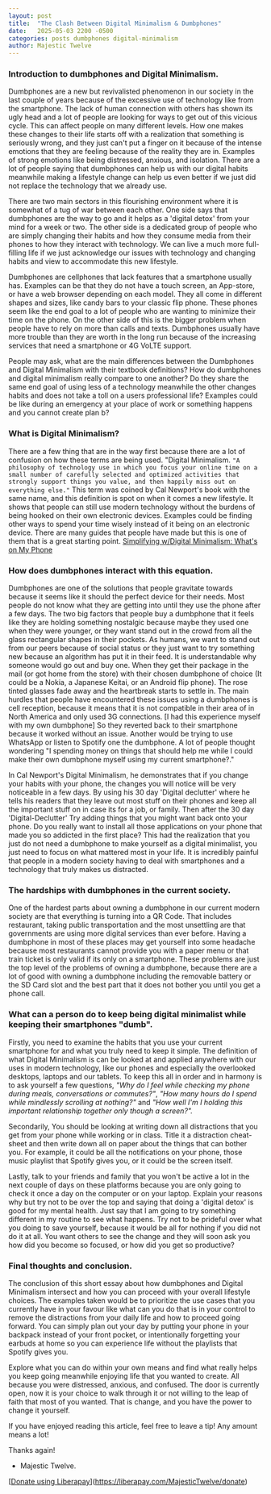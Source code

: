 ```yaml
---
layout: post
title:  "The Clash Between Digital Minimalism & Dumbphones"
date:   2025-05-03 2200 -0500
categories: posts dumbphones digital-minimalism
author: Majestic Twelve
---
```



### Introduction to dumbphones and Digital Minimalism.


Dumbphones are a new but revivalisted phenomenon in our society in the last couple of years because of the excessive use of technology like from the smartphone. The lack of human connection with others has shown its ugly head and a lot of people are looking for ways to get out of this vicious cycle. This can affect people on many different levels. How one makes these changes to their life starts off with a realization that something is seriously wrong, and they just can't put a finger on it because of the intense emotions that they are feeling because of the reality they are in. Examples of strong emotions like being distressed, anxious, and isolation. There are a lot of people saying that dumbphones can help us with our digital habits meanwhile making a lifestyle change can help us even better if we just did not replace the technology that we already use.


There are two main sectors in this flourishing environment where it is somewhat of a tug of war between each other. One side says that dumbphones are the way to go and it helps as a 'digital detox' from your mind for a week or two. The other side is a dedicated group of people who are simply changing their habits and how they consume media from their phones to how they interact with technology. We can live a much more full-filling life if we just acknowledge our issues with technology and changing habits and view to accommodate this new lifestyle.


Dumbphones are cellphones that lack features that a smartphone usually has. Examples can be that they do not have a touch screen, an App-store, or have a web browser depending on each model. They all come in different shapes and sizes, like candy bars to your classic flip phone. These phones seem like the end goal to a lot of people who are wanting to minimize their time on the phone. On the other side of this is the bigger problem when people have to rely on more than calls and texts. Dumbphones usually have more trouble than they are worth in the long run because of the increasing services that need a smartphone or 4G VoLTE support.

People may ask, what are the main differences between the Dumbphones and Digital Minimalism with their textbook definitions?
How do dumbphones and digital minimalism really compare to one another? Do they share the same end goal of using less of a technology meanwhile the other changes habits and does not take a toll on a users professional life? Examples could be like during an emergency at your place of work or something happens and you cannot create plan b? 


### What is Digital Minimalism?


There are a few thing that are in the way first because there are a lot of confusion on how these terms are being used. "Digital Minimalism. `"A philosophy of technology use in which you focus your online time on a small number of carefully selected and optimized activities that strongly support things you value, and then happily miss out on everything else."` This term was coined by Cal Newport's book with the same name, and this  definition is spot on when it comes a new lifestyle. It shows that people can still use modern technology without the burdens of being hooked on their own electronic devices. Examples could be finding other ways to spend your time wisely instead of it being on an electronic device. There are many guides that people have made but this is one of them that is a great starting point.
[Simplifying w/Digital Minimalism: What's on My Phone](https://youtu.be/yXUeiWd4QZM)


### How does dumbphones interact with this equation.


Dumbphones are one of the solutions that people gravitate towards because it seems like it should the perfect device for their needs. Most people do not know what they are getting into  until they use the phone after a few days. The two big factors that people buy a dumbphone that it feels like they are holding something nostalgic because maybe they used one when they were younger, or they want stand out in the crowd from all the glass rectangular shapes in their pockets. As humans, we want to stand out from our peers because of social status or they just want to try something new because an algorithm has put it in their feed. It is understandable why someone would go out and buy one. When they get their package in the mail (or got home from the store) with their chosen dumbphone of choice (It could be a Nokia, a Japanese Keitai, or an Android flip phone). The rose tinted glasses fade away and the heartbreak starts to settle in. The main hurdles that people have encountered these issues using a dumbphones is cell reception, because it means that it is not compatible in their area of in North America and only used 3G connections. [I had this experience myself with my own dumbphone] So they reverted back to their smartphone because it worked without an issue. Another would be trying to use WhatsApp or listen to Spotify one the dumbphone. A lot of people thought wondering "I spending money on things that should help me while I could make their own dumbphone myself using my current smartphone?."


In Cal Newport's Digital Minimalism, he demonstrates that if you change your habits with your phone, the changes you will notice will be very noticeable in a few days. By using his 30 day 'Digital declutter' where he tells his readers that they leave out most stuff on their phones and keep all the important stuff on in case its for a job, or family. Then after the 30 day 'Digital-Declutter' Try adding things that you might want back onto your phone. Do you really want to install all those applications on your phone that made you so addicted in the first place? This had the realization that you just do not need a dumbphone to make yourself as a digital minimalist, you just need to focus on what mattered most in your life. It is incredibly painful that people in a modern society having to deal with smartphones and a technology that truly makes us distracted.


### The hardships with dumbphones in the current society.


One of the hardest parts about owning a dumbphone in our current modern society are that everything is turning into a QR Code. That includes restaurant, taking public transportation and the most unsettling are that governments are using more digital services than ever before. Having a dumbphone in most of these places may get yourself into some headache because most restaurants cannot provide you with a paper menu or that train ticket is only valid if its only on a smartphone. These problems are just the top level of the problems of owning a dumbphone, because there are a lot of good with owning a dumbphone including the removable battery or the SD Card slot and the best part that it does not bother you until you get a phone call.


### What can a person do to keep being digital minimalist while keeping their smartphones "dumb".


Firstly, you need to examine the habits that you use your current smartphone for and what you truly need to keep it simple. The definition of what Digital Minimalism is can be looked at and applied anywhere with our uses in modern technology, like our phones and especially the overlooked desktops, laptops and our tablets. To keep this all in order and in harmony is to ask yourself a few questions, _"Why do I feel while checking my phone during meals, conversations or commutes?"_, _"How many hours do I spend while mindlessly scrolling at nothing?"_ and _"How well I'm I holding this important relationship together only though a screen?"._ 


Secondarily, You should be looking at writing down all distractions that you get from your phone while working or in class. Title it a distraction cheat-sheet and then write down all on paper about the things that can bother you. For example, it could be all the notifications on your phone, those music playlist that Spotify gives you, or it could be the screen itself.


Lastly, talk to your friends and family that you won't be active a lot in the next couple of days on these platforms because you are only going to check it once a day on the computer or on your laptop. Explain your reasons why but try not to be over the top and saying that doing a 'digital detox' is good for my mental health. Just say that I am going to try something different in my routine to see what happens. Try not to be prideful over what you doing to save yourself, because it would be all for nothing if you did not do it at all. You want others to see the change and they will soon ask you how did you become so focused, or how did you get so productive?


### Final thoughts and conclusion.


The conclusion of this short essay about how dumbphones and Digital Minimalism intersect and how you can proceed with your overall lifestyle choices. The examples taken would be to prioritize the use cases that you currently have in your favour like what can you do that is in your control to remove the distractions from your daily life and how to proceed going forward. You can simply plan out your day by putting your phone in your backpack instead of your front pocket, or intentionally forgetting your earbuds at home so you can experience life without the playlists that Spotify gives you. 


Explore what you can do within your own means and find what really helps you keep going meanwhile enjoying life that you wanted to create. All because you were distressed, anxious, and confused. The door is currently open, now it is your choice to walk through it or not willing to the leap of faith that most of you wanted. That is change, and you have the power to change it yourself.



If you have enjoyed reading this article, feel free to leave a tip! Any amount means a lot!


Thanks again!


- Majestic Twelve.


[[Donate using Liberapay](https://liberapay.com/assets/widgets/donate.svg)](https://liberapay.com/MajesticTwelve/donate)


